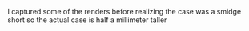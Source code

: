 I captured some of the renders before realizing the case was a smidge short so the actual case is half a millimeter taller
